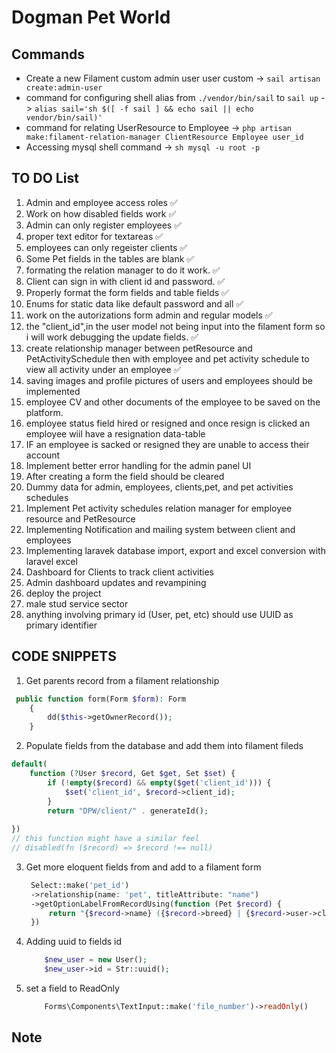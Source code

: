 # Dogman Pet World

## Commands

- Create a new Filament custom admin user user custom -> ```sail artisan create:admin-user```
- command for configuring shell alias from ```./vendor/bin/sail``` to ```sail up``` -> ```alias sail='sh $([ -f sail ] && echo sail || echo vendor/bin/sail)'```
- command for relating  UserResource to Employee -> ```php artisan make:filament-relation-manager ClientResource Employee user_id```
- Accessing mysql shell command -> ```sh mysql -u root -p```

## TO DO List

1. Admin and employee access roles ✅
2. Work on how disabled fields work ✅
3. Admin can only register employees ✅
4. proper text editor for textareas ✅
5. employees can only regeister clients ✅
6. Some Pet fields in the tables are blank ✅
7. formating the relation manager to do it work. ✅
8. Client can sign in with client id and password. ✅
9. Properly format the form fields and table fields ✅
10. Enums for static data like default password and all ✅
11. work on the autorizations form admin and regular models ✅
12. the "client_id",in the user model not being input into the filament form so i will work debugging the update fields. ✅
13. create relationship manager between petResource and PetActivitySchedule then with employee and pet activity schedule to view all activity under an employee ✅
14. saving images and profile pictures of users and employees should be implemented
15. employee CV and other documents of the employee to be saved on the platform.
16. employee status field hired or resigned and once resign is clicked an employee wiil have a resignation data-table
17. IF an employee is sacked or resigned they are unable to access their account
18. Implement better error handling for the admin panel UI
19. After creating a form the field should be cleared
20. Dummy data for admin, employees, clients,pet, and pet activities schedules
21. Implement Pet activity schedules relation manager for employee resource and PetResource
22. Implementing Notification and mailing system between client and employees
23. Implementing laravek database import, export and excel conversion with laravel excel
24. Dashboard for Clients to track client activities
25. Admin dashboard updates and revampining
26. deploy the project
27. male stud service sector
28. anything involving primary id (User, pet, etc) should use UUID as primary identifier

## CODE SNIPPETS

1. Get parents record from a filament relationship

```php
 public function form(Form $form): Form
    {
        dd($this->getOwnerRecord());
    }
```

2. Populate fields from the database and add them into filament fileds

```php
default(
    function (?User $record, Get $get, Set $set) {
        if (!empty($record) && empty($get('client_id'))) {
            $set('client_id', $record->client_id);
        }
        return "DPW/client/" . generateId();
        
})
// this function might have a similar feel
// disabled(fn ($record) => $record !== null)
```

3. Get more eloquent fields from and add to a filament form

   ```php
    Select::make('pet_id')
    ->relationship(name: 'pet', titleAttribute: "name")
    ->getOptionLabelFromRecordUsing(function (Pet $record) {
        return "{$record->name} ({$record->breed} | {$record->user->client_id})";
    })
   ```

4. Adding uuid to fields id

    ```php
        $new_user = new User();
        $new_user->id = Str::uuid();
    ```

5. set a field to ReadOnly
    
    ```php
        Forms\Components\TextInput::make('file_number')->readOnly()
    ```

## Note
